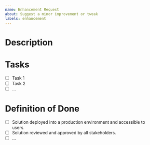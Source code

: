 ```yaml
---
name: Enhancement Request
about: Suggest a minor improvement or tweak
labels: enhancement
---
```


# Description

<!-- 
Brief description of the Enhancement. e.g... 
Update the description of partner x on the main homepage.
-->

# Tasks

<!--
List of any intial tasks, if applicable, that you think might need to be done to progress this issue. e.g...
- [ ] Update the description on the homepage. 
- [ ] Check and see if partner x is mentioned any where else on the site that might need updating also.
-->

- [ ] Task 1
- [ ] Task 2
- [ ] ...

# Definition of Done

<!--
Checklist of items that MUST be completed before this Enhancement can be considered complete.
-->

- [ ] Solution deployed into a production environment and accessible to users.
- [ ] Solution reviewed and approved by all stakeholders.
- [ ] ...